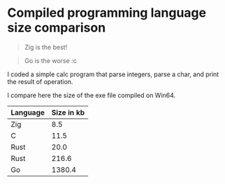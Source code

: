 # Compiled programming language size comparison

> Zig is the best!

> Go is the worse :c

I coded a simple calc program that parse integers, parse a char, and print the result of operation.

I compare here the size of the exe file compiled on Win64.

| Language | Size in kb |
| -------- | ---------- |
| Zig      | 8.5        |
| C        | 11.5       |
| Rust     | 20.0       |
| Rust     | 216.6      |
| Go       | 1380.4     |
